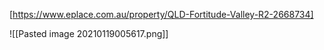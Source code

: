 [https://www.eplace.com.au/property/QLD-Fortitude-Valley-R2-2668734]

![[Pasted image 20210119005617.png]]